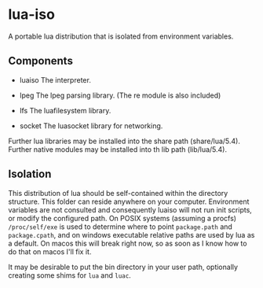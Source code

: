 # lua-iso

A portable lua distribution that is isolated from environment variables.

## Components

- luaiso
  The interpreter.

- lpeg
  The lpeg parsing library. (The re module is also included)

- lfs
  The luafilesystem library.
  
- socket
  The luasocket library for networking.

Further lua libraries may be installed into the share path (share/lua/5.4).
Further native modules may be installed into th lib path (lib/lua/5.4).

## Isolation

This distribution of lua should be self-contained within the directory structure. This folder
can reside anywhere on your computer. Environment variables are not consulted and consequently
luaiso will not run init scripts, or modify the configured path. On POSIX systems (assuming a procfs)
`/proc/self/exe` is used to determine where to point `package.path` and `package.cpath`, and on windows
executable relative paths are used by lua as a default. On macos this will break right now, so as soon as I know how to do that on macos I'll fix it.

It may be desirable to put the bin directory in your user path, optionally creating some shims for `lua` and `luac`.

